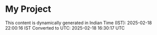 # My Project

This content is dynamically generated in Indian Time (IST): 2025-02-18 22:00:16 IST
Converted to UTC: 2025-02-18 16:30:17 UTC
